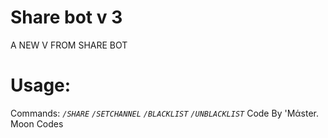# Share bot v 3

A NEW V FROM SHARE BOT

# Usage: 

Commands:
*`/SHARE`*
*`/SETCHANNEL`*
*`/BLACKLIST`*
*`/UNBLACKLIST`*
Code By 'Mάster. Moon Codes

